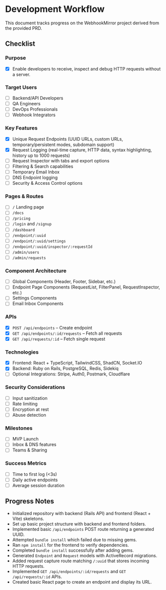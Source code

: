 # Development Workflow

This document tracks progress on the WebhookMirror project derived from the provided PRD.

## Checklist

### Purpose
- [x] Enable developers to receive, inspect and debug HTTP requests without a server.

### Target Users
- [ ] Backend/API Developers
- [ ] QA Engineers
- [ ] DevOps Professionals
- [ ] Webhook Integrators

### Key Features
- [x] Unique Request Endpoints (UUID URLs, custom URLs, temporary/persistent modes, subdomain support)
- [x] Request Logging (real-time capture, HTTP data, syntax highlighting, history up to 1000 requests)
- [ ] Request Inspector with tabs and export options
- [ ] Filtering & Search capabilities
- [ ] Temporary Email Inbox
- [ ] DNS Endpoint logging
- [ ] Security & Access Control options

### Pages & Routes
- [ ] `/` Landing page
- [ ] `/docs`
- [ ] `/pricing`
- [ ] `/login` and `/signup`
- [ ] `/dashboard`
- [ ] `/endpoint/:uuid`
- [ ] `/endpoint/:uuid/settings`
- [ ] `/endpoint/:uuid/inspector/:requestId`
- [ ] `/admin/users`
- [ ] `/admin/requests`

### Component Architecture
- [ ] Global Components (Header, Footer, Sidebar, etc.)
- [ ] Endpoint Page Components (RequestList, FilterPanel, RequestInspector, etc.)
- [ ] Settings Components
- [ ] Email Inbox Components

### APIs
- [x] `POST /api/endpoints` – Create endpoint
- [x] `GET /api/endpoints/:id/requests` – Fetch all requests
- [x] `GET /api/requests/:id` – Fetch single request

### Technologies
- [x] Frontend: React + TypeScript, TailwindCSS, ShadCN, Socket.IO
- [x] Backend: Ruby on Rails, PostgreSQL, Redis, Sidekiq
- [ ] Optional Integrations: Stripe, Auth0, Postmark, Cloudflare

### Security Considerations
- [ ] Input sanitization
- [ ] Rate limiting
- [ ] Encryption at rest
- [ ] Abuse detection

### Milestones
- [ ] MVP Launch
- [ ] Inbox & DNS features
- [ ] Teams & Sharing

### Success Metrics
- [ ] Time to first log (<3s)
- [ ] Daily active endpoints
- [ ] Average session duration

## Progress Notes
- Initialized repository with backend (Rails API) and frontend (React + Vite) skeletons.
- Set up basic project structure with backend and frontend folders.
- Implemented basic `/api/endpoints` POST route returning a generated UUID.
- Attempted `bundle install` which failed due to missing gems.
- Ran `npm install` for the frontend to verify dependencies.
- Completed `bundle install` successfully after adding gems.
- Generated `Endpoint` and `Request` models with ActiveRecord migrations.
- Added request capture route matching `/:uuid` that stores incoming HTTP requests.
- Implemented `GET /api/endpoints/:id/requests` and `GET /api/requests/:id` APIs.
- Created basic React page to create an endpoint and display its URL.
